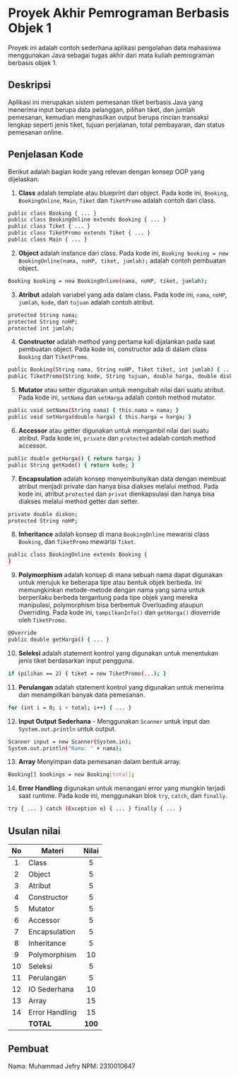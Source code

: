 # Proyek Akhir Pemrograman Berbasis Objek 1

Proyek ini adalah contoh sederhana aplikasi pengolahan data mahasiswa menggunakan Java sebagai tugas akhir dari mata kuliah pemrograman berbasis objek 1.

## Deskripsi

Aplikasi ini merupakan sistem pemesanan tiket berbasis Java yang menerima input berupa data pelanggan, pilihan tiket, dan jumlah pemesanan, kemudian menghasilkan output berupa rincian transaksi lengkap seperti jenis tiket, tujuan perjalanan, total pembayaran, dan status pemesanan online.

## Penjelasan Kode

Berikut adalah bagian kode yang relevan dengan konsep OOP yang dijelaskan:

1. **Class** adalah template atau blueprint dari object. Pada kode ini, `Booking`, `BookingOnline`, `Main`, `Tiket` dan `TiketPromo` adalah contoh dari class.

```bash
public class Booking { ... }  
public class BookingOnline extends Booking { ... }  
public class Tiket { ... }  
public class TiketPromo extends Tiket { ... }  
public class Main { ... }
```

2. **Object** adalah instance dari class. Pada kode ini, `Booking booking = new BookingOnline(nama, noHP, tiket, jumlah);` adalah contoh pembuatan object.

```bash
Booking booking = new BookingOnline(nama, noHP, tiket, jumlah);
```

3. **Atribut** adalah variabel yang ada dalam class. Pada kode ini, `nama`, `noHP`, `jumlah`, `kode`, dan `tujuan` adalah contoh atribut.

```bash
protected String nama;  
protected String noHP;  
protected int jumlah;
```

4. **Constructor** adalah method yang pertama kali dijalankan pada saat pembuatan object. Pada kode ini, constructor ada di dalam class `Booking` dan `TiketPromo`.

```bash
public Booking(String nama, String noHP, Tiket tiket, int jumlah) { ... }  
public TiketPromo(String kode, String tujuan, double harga, double diskon) { ... }
```

5. **Mutator** atau setter digunakan untuk mengubah nilai dari suatu atribut. Pada kode ini, `setNama` dan `setHarga` adalah contoh method mutator.

```bash
public void setNama(String nama) { this.nama = nama; }  
public void setHarga(double harga) { this.harga = harga; }
```

6. **Accessor** atau getter digunakan untuk mengambil nilai dari suatu atribut. Pada kode ini, `private` dan `protected` adalah contoh method accessor.

```bash
public double getHarga() { return harga; }  
public String getKode() { return kode; }
```

7. **Encapsulation** adalah konsep menyembunyikan data dengan membuat atribut menjadi private dan hanya bisa diakses melalui method. Pada kode ini, atribut `protected` dan `privat` dienkapsulasi dan hanya bisa diakses melalui method getter dan setter.

```bash
private double diskon;  
protected String noHP;
```

8. **Inheritance** adalah konsep di mana `BookingOnline` mewarisi class `Booking`, dan `TiketPromo` mewarisi `Tiket`.

```bash
public class BookingOnline extends Booking {
}
```

9. **Polymorphism** adalah konsep di mana sebuah nama dapat digunakan untuk merujuk ke beberapa tipe atau bentuk objek berbeda. Ini memungkinkan metode-metode dengan nama yang sama untuk berperilaku berbeda tergantung pada tipe objek yang mereka manipulasi, polymorphism bisa berbentuk Overloading ataupun Overriding. Pada kode ini, `tampilkanInfo()` dan `getHarga()` dioverride oleh `TiketPromo`.

```bash
@Override  
public double getHarga() { ... }
```

10. **Seleksi** adalah statement kontrol yang digunakan untuk menentukan jenis tiket berdasarkan input pengguna.
```bash
if (pilihan == 2) { tiket = new TiketPromo(...); }
```

11. **Perulangan** adalah statement kontrol yang digunakan untuk menerima dan menampilkan banyak data pemesanan.

```bash
for (int i = 0; i < total; i++) { ... }
```

12. **Input Output Sederhana** - Menggunakan `Scanner` untuk input dan `System.out.println` untuk output.

```bash
Scanner input = new Scanner(System.in);  
System.out.println("Nama: " + nama);
```

13. **Array** Menyimpan data pemesanan dalam bentuk array.

```bash
Booking[] bookings = new Booking[total];
```

14. **Error Handling** digunakan untuk menangani error yang mungkin terjadi saat runtime. Pada kode ini, menggunakan blok `try`, `catch`, dan `finally`.


```bash
try { ... } catch (Exception e) { ... } finally { ... }
```

## Usulan nilai

| No  | Materi         |  Nilai  |
| :-: | -------------- | :-----: |
|  1  | Class          |    5    |
|  2  | Object         |    5    |
|  3  | Atribut        |    5    |
|  4  | Constructor    |    5    |
|  5  | Mutator        |    5    |
|  6  | Accessor       |    5    |
|  7  | Encapsulation  |    5    |
|  8  | Inheritance    |    5    |
|  9  | Polymorphism   |   10    |
| 10  | Seleksi        |    5    |
| 11  | Perulangan     |    5    |
| 12  | IO Sederhana   |   10    |
| 13  | Array          |   15    |
| 14  | Error Handling |   15    |
|     | **TOTAL**      | **100** |

## Pembuat

Nama: Muhammad Jefry
NPM: 2310010647
